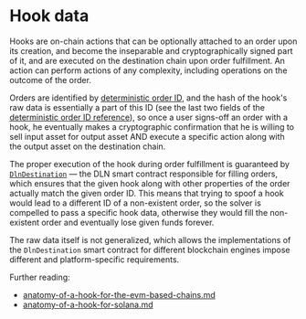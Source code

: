 # Hook data

Hooks are on-chain actions that can be optionally attached to an order upon its creation, and become the inseparable and cryptographically signed part of it, and are executed on the destination chain upon order fulfillment. An action can perform actions of any complexity, including operations on the outcome of the order.&#x20;

Orders are identified by [deterministic order ID](../deterministic-order-id.md), and the hash of the hook's raw data is essentially a part of this ID (see the last two fields of the [deterministic order ID reference](../deterministic-order-id.md)), so once a user signs-off an order with a hook, he eventually makes a cryptographic confirmation that he is willing to sell input asset for output asset AND execute a specific action along with the output asset on the destination chain.

The proper execution of the hook during order fulfillment is guaranteed by [`DlnDestination`](../../deployed-contracts.md) — the DLN smart contract responsible for filling orders, which ensures that the given hook along with other properties of the order actually match the given order ID. This means that trying to spoof a hook would lead to a different ID of a non-existent order, so the solver is compelled to pass a specific hook data, otherwise they would fill the non-existent order and eventually lose given funds forever.

The raw data itself is not generalized, which allows the implementations of the `DlnDestination` smart contract for different blockchain engines impose different and platform-specific requirements.

Further reading:

* [anatomy-of-a-hook-for-the-evm-based-chains.md](anatomy-of-a-hook-for-the-evm-based-chains.md "mention")
* [anatomy-of-a-hook-for-solana.md](anatomy-of-a-hook-for-solana.md "mention")

